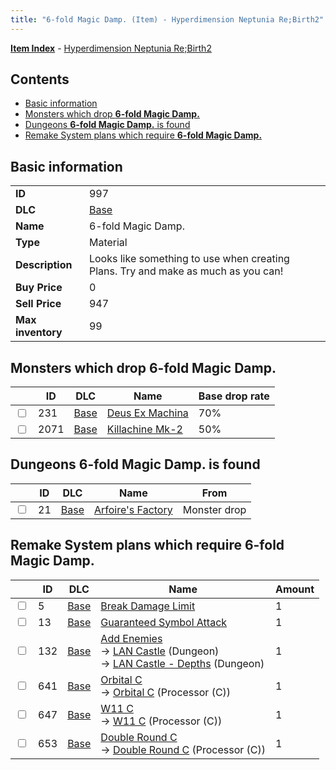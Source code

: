 ```yaml
---
title: "6-fold Magic Damp. (Item) - Hyperdimension Neptunia Re;Birth2"
---
```


[**Item Index**](/neptunia/rb2/item/index.html) - [Hyperdimension Neptunia Re;Birth2](/neptunia/rb2)

## Contents

- [Basic information](#basic-information)
- [Monsters which drop **6-fold Magic Damp.**](#monsters-which-drop-6-fold-magic-damp)
- [Dungeons **6-fold Magic Damp.** is found](#dungeons-6-fold-magic-damp-is-found)
- [Remake System plans which require **6-fold Magic Damp.**](#remake-system-plans-which-require-6-fold-magic-damp)

## Basic information

|   |   |
| -- | -- |
| **ID** | 997 |
| **DLC** | [Base](/neptunia/rb2/dlc/0-base.html) |
| **Name** | 6-fold Magic Damp. |
| **Type** | Material |
| **Description** | Looks like something to use when creating Plans. Try and make as much as you can! |
| **Buy Price** | 0 |
| **Sell Price** | 947 |
| **Max inventory** | 99 |

## Monsters which drop **6-fold Magic Damp.**

|    | ID | DLC | Name | Base drop rate |
| -- | -- | --- | ---- | -------------- |
| <input type="checkbox" id="rb2-monster-0-231" class="trackbox" /> | 231 | [Base](/neptunia/rb2/dlc/0-base.html) | [Deus Ex Machina](/neptunia/rb2/monster/0-231-deus-ex-machina.html) | 70% |
| <input type="checkbox" id="rb2-monster-0-2071" class="trackbox" /> | 2071 | [Base](/neptunia/rb2/dlc/0-base.html) | [Killachine Mk-2](/neptunia/rb2/monster/0-2071-killachine-mk-2.html) | 50% |

## Dungeons **6-fold Magic Damp.** is found

|    | ID | DLC | Name | From |
| -- | -- | --- | ---- | ---- |
| <input type="checkbox" id="rb2-dungeon-0-21" class="trackbox" /> | 21 | [Base](/neptunia/rb2/dlc/0-base.html) | [Arfoire's Factory](/neptunia/rb2/dungeon/0-21-arfoires-factory.html) | Monster drop |

## Remake System plans which require **6-fold Magic Damp.**

|    | ID | DLC | Name | Amount |
| -- | -- | --- | ---- | ------ |
| <input type="checkbox" id="rb2-remake-0-5" class="trackbox" /> | 5 | [Base](/neptunia/rb2/dlc/0-base.html) | [Break Damage Limit](/neptunia/rb2/remake/0-5-break-damage-limit.html) | 1 |
| <input type="checkbox" id="rb2-remake-0-13" class="trackbox" /> | 13 | [Base](/neptunia/rb2/dlc/0-base.html) | [Guaranteed Symbol Attack](/neptunia/rb2/remake/0-13-guaranteed-symbol-attack.html) | 1 |
| <input type="checkbox" id="rb2-remake-0-132" class="trackbox" /> | 132 | [Base](/neptunia/rb2/dlc/0-base.html) | [Add Enemies](/neptunia/rb2/remake/0-132-add-enemies.html)<br />→ [LAN Castle](/neptunia/rb2/dungeon/0-22-lan-castle.html) (Dungeon)<br />→ [LAN Castle - Depths](/neptunia/rb2/dungeon/0-23-lan-castle-depths.html) (Dungeon) | 1 |
| <input type="checkbox" id="rb2-remake-0-641" class="trackbox" /> | 641 | [Base](/neptunia/rb2/dlc/0-base.html) | [Orbital C](/neptunia/rb2/remake/0-641-orbital-c.html)<br />→ [Orbital C](/neptunia/rb2/item/0-3255-orbital-c.html) (Processor (C)) | 1 |
| <input type="checkbox" id="rb2-remake-0-647" class="trackbox" /> | 647 | [Base](/neptunia/rb2/dlc/0-base.html) | [W11 C](/neptunia/rb2/remake/0-647-w11-c.html)<br />→ [W11 C](/neptunia/rb2/item/0-3357-w11-c.html) (Processor (C)) | 1 |
| <input type="checkbox" id="rb2-remake-0-653" class="trackbox" /> | 653 | [Base](/neptunia/rb2/dlc/0-base.html) | [Double Round C](/neptunia/rb2/remake/0-653-double-round-c.html)<br />→ [Double Round C](/neptunia/rb2/item/0-3303-double-round-c.html) (Processor (C)) | 1 |